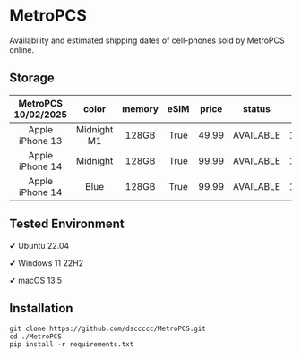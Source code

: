 # MetroPCS
Availability and estimated shipping dates of cell-phones sold by MetroPCS online.
## Storage
|MetroPCS 10/02/2025|color|memory|eSIM|price|status|shipping from|shipping to|
|:--:|:--:|:--:|:--:|:--:|:--:|:--:|:--:|
|Apple iPhone 13|Midnight M1|128GB|True|49.99|AVAILABLE|10/02/2025|10/08/2025|
|Apple iPhone 14|Midnight|128GB|True|99.99|AVAILABLE|10/02/2025|10/08/2025|
|Apple iPhone 14|Blue|128GB|True|99.99|AVAILABLE|10/02/2025|10/08/2025|

## Tested Environment
✔ Ubuntu 22.04

✔ Windows 11 22H2

✔ macOS 13.5
## Installation
```
git clone https://github.com/dsccccc/MetroPCS.git
cd ./MetroPCS
pip install -r requirements.txt
```
